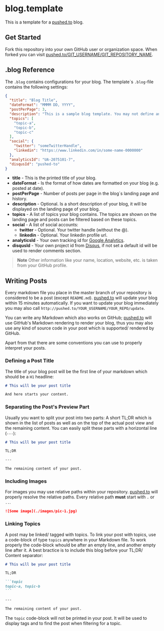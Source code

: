# blog.template

This is a template for a [pushed.to](http://pushed.to) blog.

## Get Started

Fork this repository into your own GitHub user or organization space. When forked you can visit [pushed.to/GIT_USERNAME/GIT_REPOSITORY_NAME](http://pushed.to/GIT_USERNAME/GIT_REPOSITORY_NAME).

## .blog Reference

The `.blog` contains configurations for your blog. The template\`s `.blog`-file contains the following settings:

```json
{
  "title": "Blog Title",
  "dateFormat": "MMMM DD, YYYY",
  "postPerPage": 3,
  "description": "This is a sample blog template. You may not define any description at all. But, you can do here...",
  "topics": [
    "topic-a",
    "topic-b",
    "topic-c"
  ],
  "social": {
    "twitter": "someTwitterHandle",
    "linkedin": "https://www.linkedin.com/in/some-name-0000000"
  },
  "analyticsId": "UA-2075101-7",
  "disqusId": "pushed-to"
}
```

* **title** - This is the printed title of your blog.
* **dateFormat** - Is the format of how dates are formatted on your blog (e.g. posted at date).
* **postPerPage** - Number of posts per page in the blog\`s landing page and history.
* **description** - Optional. Is a short description of your blog, it will be displayed on the landing page of your blog.
* **topics** - A list of topics your blog contains. The topics are shown on the landing page and posts can be filtered based on these topics.
* **social** - A list of social accounts:
    * **twitter** - Optional. Your twitter handle (without the @).
    * **linkedin** - Optional. Your linkedin profile url.
* **analyticsId** - Your own tracking id for [Google Analytics](https://analytics.google.com/analytics/web/).
* **disqusId** - Your own project id from [Disqus](https://disqus.com/), if not set a default id will be used to render comments section.

> **Note** Other information like your name, location, website, etc. is taken from your GitHub profile.

## Writing Posts

Every markdown file you place in the master branch of your repository is considered to be a post (except `README.md`). [pushed.to](http://pushed.to) will update your blog within 15 minutes automatically. If you want to update your blog immediately you may also call `http://pushed.to/YOUR_USERNAME/YOUR_REPO/update`.

You can write any Markdown which also works on GitHub; [pushed.to](http://pushed.to) will use GitHub's Markdown rendering to render your blog, thus you may also use any kind of source code in your post which is supported/ rendered by GitHub. 

Apart from that there are some conventions you can use to properly interpret your posts.

### Defining a Post Title

The title of your blog post will be the first line of your markdown which should be a `H1` headline:

```markdown
# This will be your post title

And here starts your content.
```

### Separating the Post's Preview Part

Usually you want to split your post into two parts: A short TL;DR which is shown in the list of posts as well as on the top of the actual post view and the remaining content. You can easily split these parts with a horizontal line (`---`):

```markdown
# This will be your post title

TL;DR

---

The remaining content of your post.
```

### Including Images

For images you may use relative paths within your repository. [pushed.to](http://pushed.to) will properly resolve the relative paths. Every relative path **must** start with `.` or `..`.

```markdown
![Some image](./images/pic-1.jpg)
```

### Linking Topics

A post may be linked/ tagged with topics. To link your post with topics, use a code-block of type `topics` anywhere in your Markdown file. To work properly the code-block whould be after an empty line, and another empty line after it. A best bractice is to include this blog before your TL;DR/ Content separator:

````markdown
# This will be your post title

TL;DR

```topic
topic-a, topic-b
```

---

The remaining content of your post.
````

The `topic` code-block will not be printed in your post. It will be used to display tags and to find the post when filtering for a topic.